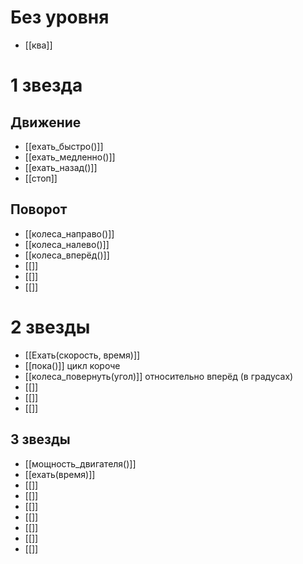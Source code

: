 # Без уровня
- [[ква]]

# 1 звезда
## Движение
- [[eхать_быстро()]]
- [[ехать_медленно()]]
- [[ехать_назад()]]
- [[стоп]]

## Поворот
- [[колеса_направо()]]
- [[колеса_налево()]]
- [[колеса_вперёд()]]
- [[]]
- [[]]
- [[]]

# 2 звезды
- [[Ехать(скорость, время)]]
- [[пока()]] цикл короче
- [[колеса_повернуть(угол)]] относительно вперёд (в градусах)
- [[]]
- [[]]
- [[]]

## 3 звезды
- [[мощность_двигателя()]]
- [[ехать(время)]]
- [[]]
- [[]]
- [[]]
- [[]]
- [[]]
- [[]]
- [[]]